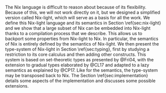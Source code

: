 The Nix language is difficult to reason about because of its flexibility.
Because of this, we will not work directly on it, but we designed a simplified
version called Nix-light, which will serve as a basis for all the work.
We define this Nix-light language and its semantics in
Section \ref{sec:nix-light} and we show that a large subset of Nix can be
embedded into Nix-light thanks to a compilation process that we describe.
This allows us to backport some properties from Nix-light to Nix. In
particular, the semantics of Nix is entirely defined by the semantics of
Nix-light.
We then present the type-system of Nix-light in Section \ref{sec:typing}, first
by studying a restriction to its core calculus and then adding other
constructs.
This system is based on set-theoretic types as presented by @Fri04, with the
extension to gradual types elaborated by @CL17 and adapted to a lazy semantics
as explained by @CP17.
Like for the semantics, the type-system may be transposed back to Nix.
The Section \ref{sec:implementation} details some aspects of the implementation 
and discusses some possible extensions.
